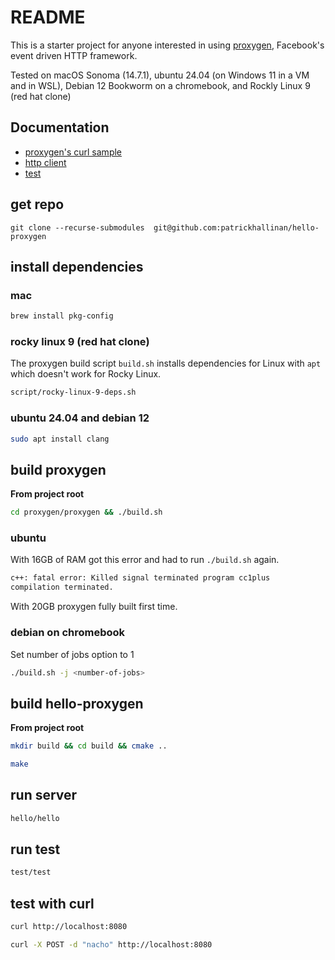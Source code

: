 # README

This is a starter project for anyone interested in using [proxygen](https://github.com/facebook/proxygen), Facebook's event driven HTTP framework.

Tested on macOS Sonoma (14.7.1), ubuntu 24.04 (on Windows 11 in a VM and in WSL), Debian 12 Bookworm on a chromebook, and Rockly Linux 9 (red hat clone)


## Documentation

- [proxygen's curl sample](https://github.com/patrickhallinan/hello-proxygen/blob/master/doc/proxygen-curl-sample.adoc)
- [http client](https://github.com/patrickhallinan/hello-proxygen/blob/master/doc/http-client.adoc)
- [test](https://github.com/patrickhallinan/hello-proxygen/blob/master/doc/test.adoc)


## get repo
```
git clone --recurse-submodules  git@github.com:patrickhallinan/hello-proxygen
```


## install dependencies

### mac

```bash
brew install pkg-config
```

### rocky linux 9 (red hat clone)

The proxygen build script `build.sh` installs dependencies for Linux with `apt` which doesn't work for Rocky Linux.

```bash
script/rocky-linux-9-deps.sh
```

### ubuntu 24.04 and debian 12

```bash
sudo apt install clang
```


## build proxygen

**From project root**

```bash
cd proxygen/proxygen && ./build.sh
```

### ubuntu

With 16GB of RAM got this error and had to run `./build.sh` again.

```bash
c++: fatal error: Killed signal terminated program cc1plus
compilation terminated.
```

With 20GB proxygen fully built first time.

### debian on chromebook

Set number of jobs option to 1

```bash
./build.sh -j <number-of-jobs>
```

## build hello-proxygen

**From project root**

```bash
mkdir build && cd build && cmake ..
```

```bash
make
```


## run server

```bash
hello/hello
```


## run test

```bash
test/test
```


## test with curl

```bash
curl http://localhost:8080
```

```bash
curl -X POST -d "nacho" http://localhost:8080
```
